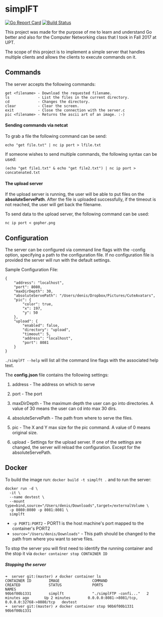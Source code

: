 # simplFT

[![Go Report Card](https://goreportcard.com/badge/github.com/Metonimie/simplFT)](https://goreportcard.com/report/github.com/Metonimie/simplFT)
[![Build Status](https://travis-ci.org/metonimie/simplFT.svg?branch=master)](https://travis-ci.org/metonimie/simplFT)

This project was made for the purpose of me to learn and understand Go better and also for the Computer Networking class
that I took in Fall 2017 at UPT.

The scope of this project is to implement a simple server that handles multiple clients and allows the clients to
execute commands on it.

## Commands

The server accepts the following commands:

```
get <filename> - Download the requested filename.
ls             - List the files in the current directory.
cd             - Changes the directory.
clear          - Clear the screen.
exit           - Close the connection with the server.c
pic <filename> - Returns the ascii art of an image. :-)
```

#### Sending commands via netcat

To grab a file the following command can be send:

```echo "get file.txt" | nc ip port > lfile.txt```

If someone wishes to send multiple commands, the following syntax
can be used:

```(echo "get file1.txt" & echo "get file2.txt") | nc ip port > concatenated.txt```

#### The upload server

If the upload server is running, the user will be able to put files
on the **absoluteServePath**. After the file is uploaded successfully,
if the timeout is not reached, the user will get back the filename.

To send data to the upload server, the following command can be used:

```nc ip port < gopher.png```

## Configuration

The server can be configured via command line flags with the -config option,
specifying a path to the configuration file.
If no configuration file is provided the server will run with the default settings.

Sample Configuration File:
```
{
    "address": "localhost",
    "port": 8080,
    "maxDirDepth": 30,
    "absoluteServePath": "/Users/denis/Dropbox/Pictures/CuteAvatars",
    "pic": {
        "color": true,
        "x": 197,
        "y": 50
    },
    "upload": {
        "enabled": false,
        "directory": "upload",
        "timeout": 5,
        "address": "localhost",
        "port": 8081
    }
}
```

```./simplFT --help``` will list all the command line flags with the associated help text.

The **config.json** file contains the following settings:

1. address           - The address on which to serve

2. port              - The port

3. maxDirDepth       - The maximum depth the user can go into directories. A value of 30 means the user can cd into max 30 dirs.

4. absoluteServePath - The path from where to serve the files.

5. pic               - The X and Y max size for the pic command. A value of 0 means original size.

6. upload            - Settings for the upload server.
If one of the settings are changed, the server will reload the configuration.
Except for the absoluteServePath.

## Docker

To build the image run: ```docker build -t simplft .``` and to run the server:

```
docker run -d \
  -it \
  --name devtest \
  --mount type=bind,source="/Users/denis/Downloads",target=/externalVolume \
  -p 8080:8080 -p 8081:8081 \
  simplft
```

* ```-p PORT1:PORT2``` - PORT1 is the host machine's port mapped to the container's PORT2
* ```source="/Users/denis/Downloads"``` - This path should be changed to the path from where you want to serve files.

To stop the server you will first need to identify the running container and the stop it via 
```docker container stop CONTAINER ID```

##### Stopping the server

```
➜  server git:(master) ✗ docker container ls
CONTAINER ID        IMAGE               COMMAND                  CREATED             STATUS              PORTS                                             NAMES
90b6f00b1331        simplft             "./simplFTP -confi..."   2 minutes ago       Up 2 minutes        0.0.0.0:8081->8081/tcp, 0.0.0.0:32768->8080/tcp   devtest
➜  server git:(master) ✗ docker container stop 90b6f00b1331
90b6f00b1331
```